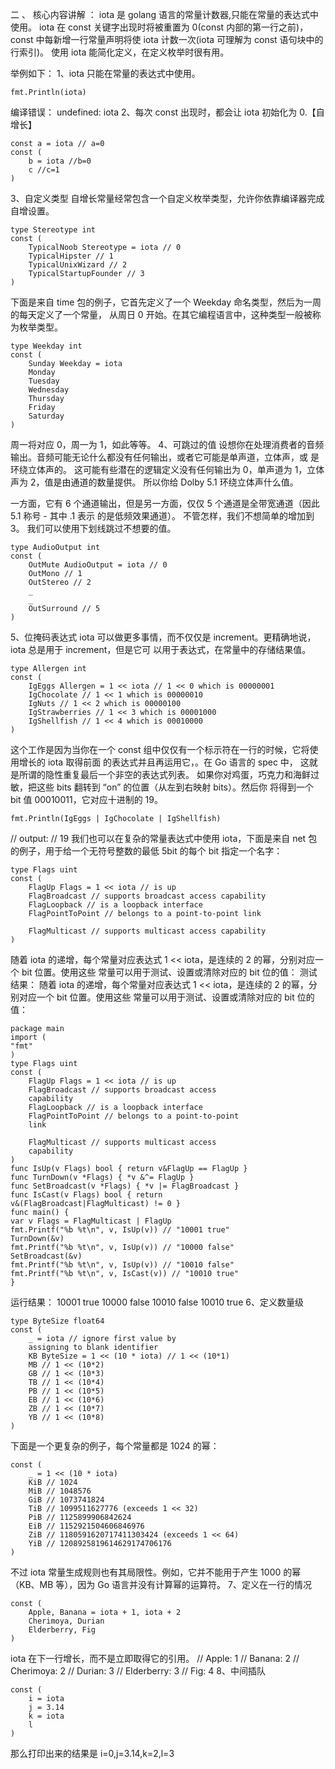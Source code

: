 
二  、 核心内容讲解 ：
iota 是 golang 语言的常量计数器,只能在常量的表达式中使用。
iota 在 const 关键字出现时将被重置为 0(const 内部的第一行之前)，const 中每新增一行常量声明将使
iota 计数一次(iota 可理解为 const 语句块中的行索引)。
使用 iota 能简化定义，在定义枚举时很有用。

举例如下：
1、iota 只能在常量的表达式中使用。
```golang
fmt.Println(iota)
```
编译错误： undefined: iota
2、每次 const 出现时，都会让 iota 初始化为 0.【自增长】
```golang
const a = iota // a=0
const (
    b = iota //b=0
    c //c=1
)
```
3、自定义类型
自增长常量经常包含一个自定义枚举类型，允许你依靠编译器完成自增设置。
```golang
type Stereotype int
const (
    TypicalNoob Stereotype = iota // 0
    TypicalHipster // 1
    TypicalUnixWizard // 2
    TypicalStartupFounder // 3
)
```
下面是来自 time 包的例子，它首先定义了一个 Weekday 命名类型，然后为一周的每天定义了一个常量，
从周日 0 开始。在其它编程语言中，这种类型一般被称为枚举类型。
```golang
type Weekday int
const (
    Sunday Weekday = iota
    Monday
    Tuesday
    Wednesday
    Thursday
    Friday
    Saturday
)
```
周一将对应 0，周一为 1，如此等等。
4、可跳过的值
设想你在处理消费者的音频输出。音频可能无论什么都没有任何输出，或者它可能是单声道，立体声，或
是环绕立体声的。
这可能有些潜在的逻辑定义没有任何输出为 0，单声道为 1，立体声为 2，值是由通道的数量提供。
所以你给 Dolby 5.1 环绕立体声什么值。

一方面，它有 6 个通道输出，但是另一方面，仅仅 5 个通道是全带宽通道（因此 5.1 称号 - 其中 .1 表示
的是低频效果通道）。
不管怎样，我们不想简单的增加到 3。
我们可以使用下划线跳过不想要的值。
```golang
type AudioOutput int
const (
    OutMute AudioOutput = iota // 0
    OutMono // 1
    OutStereo // 2
    _
    _
    OutSurround // 5
)
```
5、位掩码表达式
iota 可以做更多事情，而不仅仅是 increment。更精确地说， iota 总是用于 increment，但是它可
以用于表达式，在常量中的存储结果值。
```golang
type Allergen int
const (
    IgEggs Allergen = 1 << iota // 1 << 0 which is 00000001
    IgChocolate // 1 << 1 which is 00000010
    IgNuts // 1 << 2 which is 00000100
    IgStrawberries // 1 << 3 which is 00001000
    IgShellfish // 1 << 4 which is 00010000
)
```
这个工作是因为当你在一个 const 组中仅仅有一个标示符在一行的时候，它将使用增长的 iota 取得前面
的表达式并且再运用它，。在 Go 语言的 spec 中， 这就是所谓的隐性重复最后一个非空的表达式列表。
如果你对鸡蛋，巧克力和海鲜过敏，把这些 bits 翻转到 “on” 的位置（从左到右映射 bits）。然后你
将得到一个 bit 值 00010011，它对应十进制的 19。
```golang
fmt.Println(IgEggs | IgChocolate | IgShellfish)
```
// output:
// 19
我们也可以在复杂的常量表达式中使用 iota，下面是来自 net 包的例子，用于给一个无符号整数的最低
5bit 的每个 bit 指定一个名字：
```golang
type Flags uint
const (
    FlagUp Flags = 1 << iota // is up
    FlagBroadcast // supports broadcast access capability
    FlagLoopback // is a loopback interface
    FlagPointToPoint // belongs to a point-to-point link
    
    FlagMulticast // supports multicast access capability
)
```
随着 iota 的递增，每个常量对应表达式 1 << iota，是连续的 2 的幂，分别对应一个 bit 位置。使用这些
常量可以用于测试、设置或清除对应的 bit 位的值：
测试结果：
随着 iota 的递增，每个常量对应表达式 1 << iota，是连续的 2 的幂，分别对应一个 bit 位置。使用这些
常量可以用于测试、设置或清除对应的 bit 位的值：
```golang
package main
import (
"fmt"
)
type Flags uint
const (
    FlagUp Flags = 1 << iota // is up
    FlagBroadcast // supports broadcast access
    capability
    FlagLoopback // is a loopback interface
    FlagPointToPoint // belongs to a point-to-point
    link
    
    FlagMulticast // supports multicast access
    capability
)
func IsUp(v Flags) bool { return v&FlagUp == FlagUp }
func TurnDown(v *Flags) { *v &^= FlagUp }
func SetBroadcast(v *Flags) { *v |= FlagBroadcast }
func IsCast(v Flags) bool { return
v&(FlagBroadcast|FlagMulticast) != 0 }
func main() {
var v Flags = FlagMulticast | FlagUp
fmt.Printf("%b %t\n", v, IsUp(v)) // "10001 true"
TurnDown(&v)
fmt.Printf("%b %t\n", v, IsUp(v)) // "10000 false"
SetBroadcast(&v)
fmt.Printf("%b %t\n", v, IsUp(v)) // "10010 false"
fmt.Printf("%b %t\n", v, IsCast(v)) // "10010 true"
}
```
运行结果：
10001 true
10000 false
10010 false
10010 true
6、定义数量级
```golang
type ByteSize float64
const (
    _ = iota // ignore first value by
    assigning to blank identifier
    KB ByteSize = 1 << (10 * iota) // 1 << (10*1)
    MB // 1 << (10*2)
    GB // 1 << (10*3)
    TB // 1 << (10*4)
    PB // 1 << (10*5)
    EB // 1 << (10*6)
    ZB // 1 << (10*7)
    YB // 1 << (10*8)
)
```
下面是一个更复杂的例子，每个常量都是 1024 的幂：
```golang
const (
    _ = 1 << (10 * iota)
    KiB // 1024
    MiB // 1048576
    GiB // 1073741824
    TiB // 1099511627776 (exceeds 1 << 32)
    PiB // 1125899906842624
    EiB // 1152921504606846976
    ZiB // 1180591620717411303424 (exceeds 1 << 64)
    YiB // 1208925819614629174706176
)
```
不过 iota 常量生成规则也有其局限性。例如，它并不能用于产生 1000 的幂（KB、MB 等），因为 Go
语言并没有计算幂的运算符。
7、定义在一行的情况
```golang
const (
    Apple, Banana = iota + 1, iota + 2
    Cherimoya, Durian
    Elderberry, Fig
)
```
iota 在下一行增长，而不是立即取得它的引用。
// Apple: 1
// Banana: 2
// Cherimoya: 2
// Durian: 3
// Elderberry: 3
// Fig: 4
8、中间插队
```golang
const (
    i = iota
    j = 3.14
    k = iota
    l
)
```
那么打印出来的结果是 i=0,j=3.14,k=2,l=3
